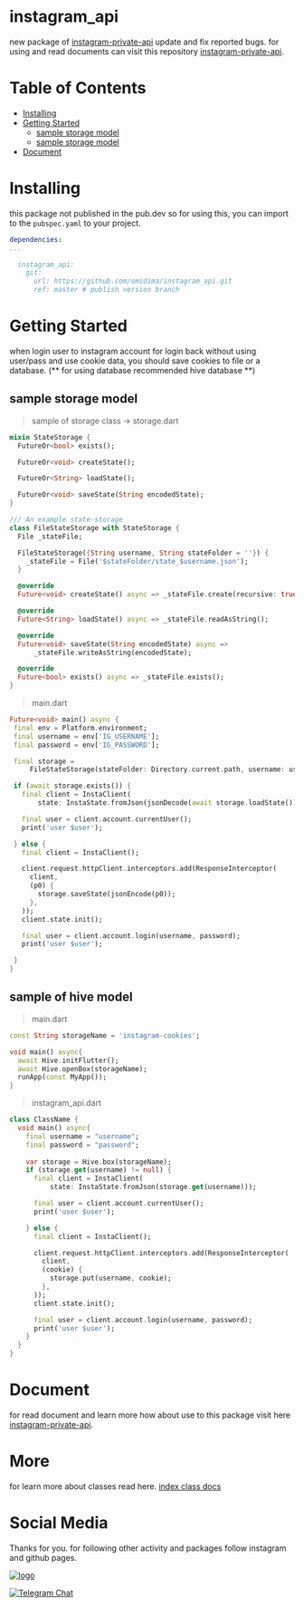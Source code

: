 # instagram_api

new package of [instagram-private-api](https://github.com/Nerixyz/instagram_private_api) update and fix reported bugs.
for using and read documents can visit this repository [instagram-private-api](https://github.com/Nerixyz/instagram_private_api).

# Table of Contents

- [Installing](#Installing)
- [Getting Started](#"Getting_Started")
    - [sample storage model](##sample_storage_model)
    - [sample storage model](##sample_of_hive_model)
- [Document](#Document)

# Installing
this package not published in the pub.dev so for using this, you can import to the `pubspec.yaml` to your project.
```yaml
dependencies:
...

  instagram_api:
    git:
      url: https://github.com/omidima/instagram_api.git
      ref: master # publish version branch 
```

# Getting Started

when login user to instagram account for login back without using user/pass and use cookie data, you should save
cookies to file or a database. (** for using database recommended hive database **)

## sample storage model
> sample of storage class -> storage.dart
```dart
mixin StateStorage {
  FutureOr<bool> exists();

  FutureOr<void> createState();

  FutureOr<String> loadState();

  FutureOr<void> saveState(String encodedState);
}

/// An example state-storage
class FileStateStorage with StateStorage {
  File _stateFile;

  FileStateStorage({String username, String stateFolder = ''}) {
    _stateFile = File('$stateFolder/state_$username.json');
  }

  @override
  Future<void> createState() async => _stateFile.create(recursive: true);

  @override
  Future<String> loadState() async => _stateFile.readAsString();

  @override
  Future<void> saveState(String encodedState) async =>
      _stateFile.writeAsString(encodedState);

  @override
  Future<bool> exists() async => _stateFile.exists();
}
```

> main.dart
 ```dart
 Future<void> main() async {
  final env = Platform.environment;
  final username = env['IG_USERNAME'];
  final password = env['IG_PASSWORD'];

  final storage = 
      FileStateStorage(stateFolder: Directory.current.path, username: username);

  if (await storage.exists()) {
    final client = InstaClient(
        state: InstaState.fromJson(jsonDecode(await storage.loadState())));

    final user = client.account.currentUser();
    print('user $user');

  } else {
    final client = InstaClient();

    client.request.httpClient.interceptors.add(ResponseInterceptor(
      client,
      (p0) {
        storage.saveState(jsonEncode(p0));
      },
    ));
    client.state.init();

    final user = client.account.login(username, password);
    print('user $user');

  }
}
```

## sample of hive model
> main.dart
```dart
const String storageName = 'instagram-cookies';

void main() async{
  await Hive.initFlutter();
  await Hive.openBox(storageName);
  runApp(const MyApp());
}
```

> instagram_api.dart
```dart
class ClassName {
  void main() async{
    final username = "username";
    final password = "password";
    
    var storage = Hive.box(storageName);
    if (storage.get(username) != null) {
      final client = InstaClient(
          state: InstaState.fromJson(storage.get(username)));

      final user = client.account.currentUser();
      print('user $user');

    } else {
      final client = InstaClient();

      client.request.httpClient.interceptors.add(ResponseInterceptor(
        client,
        (cookie) {
          storage.put(username, cookie);
        },
      ));
      client.state.init();

      final user = client.account.login(username, password);
      print('user $user');
    }
  }
}
```




# Document
for read document and learn more how about use to this package visit here [instagram-private-api](https://github.com/Nerixyz/instagram_private_api).

# More
for learn more about classes read here. [index class docs](https://github.com/Nerixyz/instagram-private-api/blob/b3351b902b5c186e850cc39c39cb734a370af32d/docs/modules/index.md)

# Social Media
Thanks for you. for following other activity and packages follow instagram and github pages.

[![logo](https://upload.wikimedia.org/wikipedia/commons/thumb/e/e7/Instagram_logo_2016.svg/64px-Instagram_logo_2016.svg.png)](https://instagram.com/p_o.h.hadidy)

[![Telegram Chat](https://img.shields.io/badge/telegram-join%20chat-informational.svg)](https://t.me/igpapi)